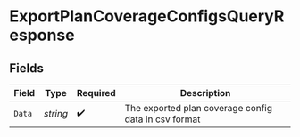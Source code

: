 # ExportPlanCoverageConfigsQueryResponse


## Fields

| Field                                                | Type                                                 | Required                                             | Description                                          |
| ---------------------------------------------------- | ---------------------------------------------------- | ---------------------------------------------------- | ---------------------------------------------------- |
| `Data`                                               | *string*                                             | :heavy_check_mark:                                   | The exported plan coverage config data in csv format |